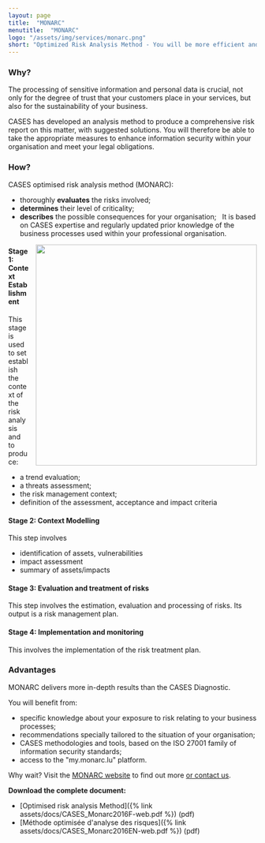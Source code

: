 ```yaml
---
layout: page
title:  "MONARC"
menutitle:  "MONARC"
logo: "/assets/img/services/monarc.png"
short: "Optimized Risk Analysis Method - You will be more efficient and complete!"
---
```

<h3 class="titre-page">Why?</h3>

The processing of sensitive information and personal data is crucial, not only for the degree of trust that your customers place in your services, but also for the sustainability of your business.

CASES has developed an analysis method to produce a comprehensive risk report on this matter, with suggested solutions. You will therefore be able to take the appropriate measures to enhance information security within your organisation and meet your legal obligations.

<h3 class="titre-page">How?</h3>
CASES optimised risk analysis method (MONARC):

* thoroughly **evaluates** the risks involved;
* **determines** their level of criticality;
* **describes** the possible consequences for your organisation;
 
It is based on CASES expertise and regularly updated prior knowledge of the business processes used within your professional organisation.

<img class="img-border" src="{{ 'assets/img/services/monarccircle.jpg' | relative_url }}" style="float:right; width:448px; margin-left: 15px;" />

<h4 class="title2-page">Stage 1: Context Establishment</h4>
This stage is used to set establish the context of the risk analysis and to produce:

* a trend evaluation;
* a threats assessment;
* the risk management context;
* definition of the assessment, acceptance and impact criteria

<h4 class="title2-page">Stage 2: Context Modelling</h4>
This step involves

* identification of assets, vulnerabilities
* impact assessment
* summary of assets/impacts

<h4 class="title2-page">Stage 3: Evaluation and treatment of risks</h4>
This step involves the estimation, evaluation and processing of risks. Its output is a risk management plan.

<h4 class="title2-page">Stage 4: Implementation and monitoring</h4>
This involves the implementation of the risk treatment plan.

<h3 class="titre-page">Advantages</h3>
MONARC delivers more in-depth results than the CASES Diagnostic.

You will benefit from:

* specific knowledge about your exposure to risk relating to your business processes;
* recommendations specially tailored to the situation of your organisation;
* CASES methodologies and tools, based on the ISO 27001 family of information security standards;
* access to the "my.monarc.lu" platform.

Why wait? Visit the [MONARC website](https://www.monarc.lu) to find out more [or contact us](mailto:services@cases.lu?subject=Monarc).

**Download the complete document:**

* [Optimised risk analysis Method]({% link assets/docs/CASES_Monarc2016F-web.pdf %}) (pdf)
* [Méthode optimisée d'analyse des risques]({% link assets/docs/CASES_Monarc2016EN-web.pdf %}) (pdf)
